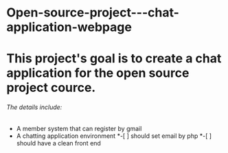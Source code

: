 # Open-source-project---chat-application-webpage
# This project's goal is to create a chat application for the open source project cource.


###### The details include:
* A member system that can register by gmail
* A chatting application environment
  *-[ ] should set email by php
  *-[ ] should have a clean front end
